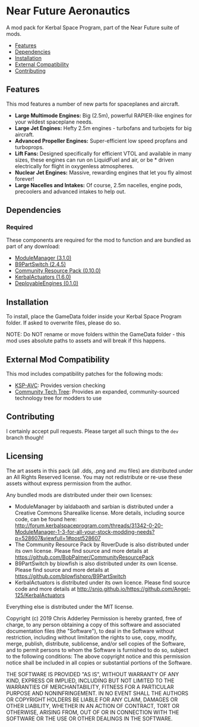 # Near Future Aeronautics

A mod pack for Kerbal Space Program, part of the Near Future suite of mods.

* [Features](#features)
* [Dependencies](#dependencies)
* [Installation](#installation)
* [External Compatibility](#features)
* [Contributing](#contributing)

## Features

This mod features a number of new parts for spaceplanes and aircraft.

* **Large Multimode Engines:** Big (2.5m), powerful RAPIER-like engines for your wildest spaceplane needs.
* **Large Jet Engines:** Hefty 2.5m engines - turbofans and turbojets for big aircraft.
* **Advanced Propeller Engines:** Super-efficient low speed propfans and turboprops.
* **Lift Fans:** Designed specifically for efficient VTOL and available in many sizes, these engines can run on LiquidFuel and air, or be * driven electrically for flight in oxygenless atmospheres.
* **Nuclear Jet Engines:** Massive, rewarding engines that let you fly almost forever!
* **Large Nacelles and Intakes:** Of course, 2.5m nacelles, engine pods, precoolers and advanced intakes to help out.

## Dependencies

### Required
These components are required for the mod to function and are bundled as part of any download:
* [ModuleManager (3.1.0)](https://github.com/sarbian/ModuleManager)
* [B9PartSwitch (2.4.5)](https://github.com/blowfishpro/B9PartSwitch)
* [Community Resource Pack (0.10.0)](https://github.com/BobPalmer/CommunityResourcePack)
* [KerbalActuators (1.6.0)](https://github.com/Angel-125/KerbalActuators)
* [DeployableEngines (0.1.0)](https://github.com/ChrisAdderley/DeployableEngines)

## Installation

To install, place the GameData folder inside your Kerbal Space Program folder. If asked to overwrite files, please do so.

NOTE: Do NOT rename or move folders within the GameData folder - this mod uses absolute paths to assets and will break if this happens.

## External Mod Compatibility

This mod includes compatibility patches for the following mods:
* [KSP-AVC](https://github.com/CYBUTEK/KSPAddonVersionChecker): Provides version checking
* [Community Tech Tree](https://github.com/ChrisAdderley/CommunityTechTree): Provides an expanded, community-sourced technology tree for modders to use

## Contributing

I certainly accept pull requests. Please target all such things to the `dev` branch though!

## Licensing

The art assets in this pack (all .dds, .png and .mu files) are distributed under an All Rights Reserved license. You may not redistribute or re-use these assets without express permission from the author.

Any bundled mods are distributed under their own licenses:
* ModuleManager by ialdabaoth and sarbian is distributed under a Creative Commons Sharealike license. More details, including source code, can be found here: http://forum.kerbalspaceprogram.com/threads/31342-0-20-ModuleManager-1-3-for-all-your-stock-modding-needs?p=528607&viewfull=1#post528607
* The Community Resource Pack by RoverDude is also distributed under its own license. Please find source and more details at https://github.com/BobPalmer/CommunityResourcePack
* B9PartSwitch by blowfish is also distributed under its own license. Please find source and more details at https://github.com/blowfishpro/B9PartSwitch
* KerbalActuators is distributed under its own licence. Please find source code and more details at http://snjo.github.io/https://github.com/Angel-125/KerbalActuators

Everything else is distributed under the MIT license.

Copyright (c) 2019 Chris Adderley
Permission is hereby granted, free of charge, to any person obtaining a copy of this software and associated documentation files (the "Software"), to deal in the Software without restriction, including without limitation the rights to use, copy, modify, merge, publish, distribute, sublicense, and/or sell copies of the Software, and to permit persons to whom the Software is furnished to do so, subject to the following conditions: The above copyright notice and this permission notice shall be included in all copies or substantial portions of the Software.

THE SOFTWARE IS PROVIDED "AS IS", WITHOUT WARRANTY OF ANY KIND, EXPRESS OR IMPLIED, INCLUDING BUT NOT LIMITED TO THE WARRANTIES OF MERCHANTABILITY, FITNESS FOR A PARTICULAR PURPOSE AND NONINFRINGEMENT. IN NO EVENT SHALL THE AUTHORS OR COPYRIGHT HOLDERS BE LIABLE FOR ANY CLAIM, DAMAGES OR OTHER LIABILITY, WHETHER IN AN ACTION OF CONTRACT, TORT OR OTHERWISE, ARISING FROM, OUT OF OR IN CONNECTION WITH THE SOFTWARE OR THE USE OR OTHER DEALINGS IN THE SOFTWARE.
